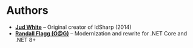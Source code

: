 # Authors

- **[Jud White](https://github.com/judwhite)** – Original creator of IdSharp (2014)
- **[Randall Flagg (O@G)](https://github.com/RandallFlagg)** – Modernization and rewrite for .NET Core and .NET 8+
